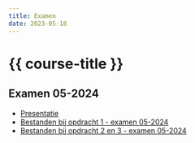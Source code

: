 ```yaml
---
title: Examen
date: 2023-05-18
---
```


# {{ course-title }}

## Examen 05-2024
* [Presentatie](https://static.edutorial.nl/presentaties/index.php?tpl=deltion&md=301_python/python_examen.md#1)
* [Bestanden bij opdracht 1 - examen 05-2024](https://static.edutorial.nl/python/examen/aap/opdracht_1.zip)
* [Bestanden bij opdracht 2 en 3 - examen 05-2024](https://static.edutorial.nl/python/examen/buz/opdracht_2-3.zip)

